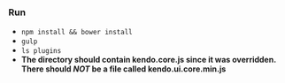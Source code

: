 ### Run
- `npm install && bower install`
- `gulp`
- `ls plugins`
- **The directory should contain kendo.core.js since it was overridden. There should *NOT* be a file called kendo.ui.core.min.js**
